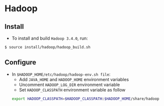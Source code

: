 # Hadoop

## Install
* To install and build `Hadoop 3.4.0`, run:
```bash
$ source install/hadoop/hadoop_build.sh
```

## Configure 
* In `$HADOOP_HOME/etc/hadoop/hadoop-env.sh file`:
    * Add `JAVA_HOME` and `HADOOP_HOME` environment variables
    * Uncomment `HADOOP_LOG_DIR` environment variable
    * Set `HADOOP_CLASSPATH` environment variable as follow
    ```bash
    export HADOOP_CLASSPATH=$HADOOP_CLASSPATH:$HADOOP_HOME/share/hadoop/tools/lib/junit-4.13.2.jar
    ```